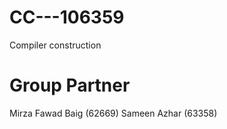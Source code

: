 # CC---106359
Compiler construction 

# Group Partner
Mirza Fawad Baig (62669)
Sameen Azhar (63358)
